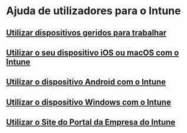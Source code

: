 # Ajuda de utilizadores para o Intune
## [Utilizar dispositivos geridos para trabalhar](company-portal-frequently-asked-questions.md)
## [Utilizar o seu dispositivo iOS ou macOS com o Intune](using-your-ios-or-macOS-device-with-intune.md)
## [Utilizar o dispositivo Android com o Intune](using-your-android-device-with-intune.md)
## [Utilizar o dispositivo Windows com o Intune](using-your-windows-device-with-intune.md)
## [Utilizar o Site do Portal da Empresa do Intune](using-the-intune-company-portal-website.md)


<!--HONumber=Feb17_HO2-->


